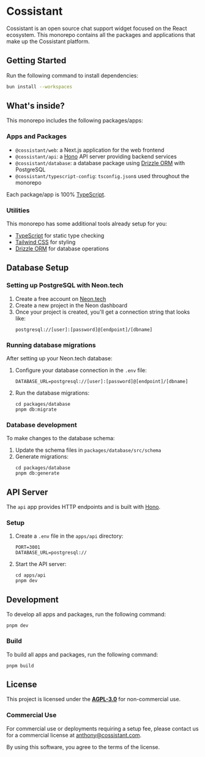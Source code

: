 # Cossistant

Cossistant is an open source chat support widget focused on the React ecosystem. This monorepo contains all the packages and applications that make up the Cossistant platform.

## Getting Started

Run the following command to install dependencies:

```sh
bun install --workspaces
```

## What's inside?

This monorepo includes the following packages/apps:

### Apps and Packages

- `@cossistant/web`: a Next.js application for the web frontend
- `@cossistant/api`: a [Hono](https://hono.dev/) API server providing backend services
- `@cossistant/database`: a database package using [Drizzle ORM](https://orm.drizzle.team/) with PostgreSQL
- `@cossistant/typescript-config`: `tsconfig.json`s used throughout the monorepo

Each package/app is 100% [TypeScript](https://www.typescriptlang.org/).

### Utilities

This monorepo has some additional tools already setup for you:

- [TypeScript](https://www.typescriptlang.org/) for static type checking
- [Tailwind CSS](https://tailwindcss.com/) for styling
- [Drizzle ORM](https://orm.drizzle.team/) for database operations

## Database Setup

### Setting up PostgreSQL with Neon.tech

1. Create a free account on [Neon.tech](https://neon.tech)
2. Create a new project in the Neon dashboard
3. Once your project is created, you'll get a connection string that looks like:
   ```
   postgresql://[user]:[password]@[endpoint]/[dbname]
   ```

### Running database migrations

After setting up your Neon.tech database:

1. Configure your database connection in the `.env` file:

   ```
   DATABASE_URL=postgresql://[user]:[password]@[endpoint]/[dbname]
   ```

2. Run the database migrations:
   ```
   cd packages/database
   pnpm db:migrate
   ```

### Database development

To make changes to the database schema:

1. Update the schema files in `packages/database/src/schema`
2. Generate migrations:
   ```
   cd packages/database
   pnpm db:generate
   ```

## API Server

The `api` app provides HTTP endpoints and is built with [Hono](https://hono.dev/).

### Setup

1. Create a `.env` file in the `apps/api` directory:

   ```
   PORT=3001
   DATABASE_URL=postgresql://
   ```

2. Start the API server:
   ```
   cd apps/api
   pnpm dev
   ```

## Development

To develop all apps and packages, run the following command:

```
pnpm dev
```

### Build

To build all apps and packages, run the following command:

```
pnpm build
```

## License

This project is licensed under the **[AGPL-3.0](https://opensource.org/licenses/AGPL-3.0)** for non-commercial use.

### Commercial Use

For commercial use or deployments requiring a setup fee, please contact us
for a commercial license at [anthony@cossistant.com](mailto:anthony@cossistant.com).

By using this software, you agree to the terms of the license.
